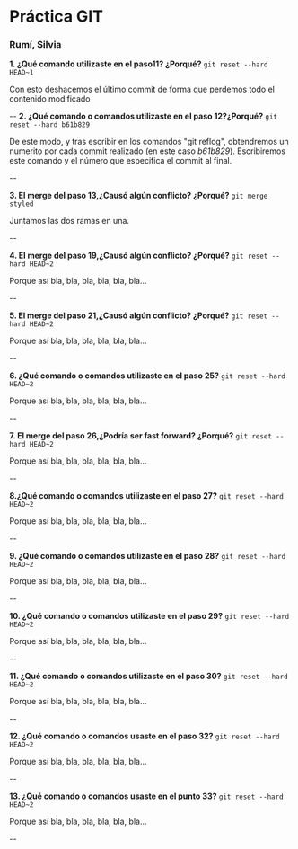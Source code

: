 # Práctica GIT

### Rumí, Silvia

**1. ¿Qué comando utilizaste en el paso11? ¿Porqué?**
`git reset --hard HEAD~1` 

Con esto deshacemos el último commit de forma que perdemos todo el contenido modificado

--
**2. ¿Qué comando o comandos utilizaste en el paso 12?¿Porqué?**
`git reset --hard b61b829` 

De este modo, y tras escribir en los comandos "git reflog", obtendremos un numerito por cada commit realizado (en este caso *b61b829*). Escribiremos este comando y el número que especifica el commit al final.

--

**3. El merge del paso 13,¿Causó algún conflicto? ¿Porqué?**
`git merge styled` 

Juntamos las dos ramas en una.

--

**4. El merge del paso 19,¿Causó algún conflicto? ¿Porqué?**
`git reset --hard HEAD~2` 

Porque así bla, bla, bla, bla, bla, bla...

--

**5. El merge del paso 21,¿Causó algún conflicto? ¿Porqué?**
`git reset --hard HEAD~2` 

Porque así bla, bla, bla, bla, bla, bla...

--

**6. ¿Qué comando o comandos utilizaste en el paso 25?**
`git reset --hard HEAD~2` 

Porque así bla, bla, bla, bla, bla, bla...

--

**7. El merge del paso 26,¿Podría ser fast forward? ¿Porqué?**
`git reset --hard HEAD~2` 

Porque así bla, bla, bla, bla, bla, bla...

--

**8.¿Qué comando o comandos utilizaste en el paso 27?**
`git reset --hard HEAD~2` 

Porque así bla, bla, bla, bla, bla, bla...

--

**9. ¿Qué comando o comandos utilizaste en el paso 28?**
`git reset --hard HEAD~2` 

Porque así bla, bla, bla, bla, bla, bla...

--

**10. ¿Qué comando o comandos utilizaste en el paso 29?**
`git reset --hard HEAD~2` 

Porque así bla, bla, bla, bla, bla, bla...

--

**11. ¿Qué comando o comandos utilizaste en el paso 30?**
`git reset --hard HEAD~2` 

Porque así bla, bla, bla, bla, bla, bla...

--

**12. ¿Qué comando o comandos usaste en el paso 32?**
`git reset --hard HEAD~2` 

Porque así bla, bla, bla, bla, bla, bla...

--

**13. ¿Qué comando o comandos usaste en el punto 33?**
`git reset --hard HEAD~2` 

Porque así bla, bla, bla, bla, bla, bla...

--

